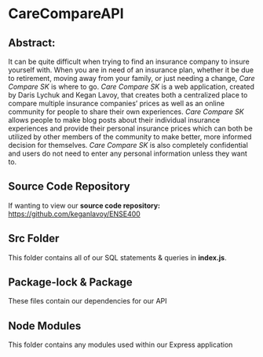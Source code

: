 # CareCompareAPI

## Abstract:

It can be quite difficult when trying to find an insurance company to insure yourself with. When you are in need of an insurance plan, whether it be due to retirement, moving away from your family, or just needing a change, *Care Compare SK* is where to go. *Care Compare SK* is a web application, created by Daris Lychuk and Kegan Lavoy, that creates both a centralized place to compare multiple insurance companies’ prices as well as an online community for people to share their own experiences. *Care Compare SK* allows people to make blog posts about their individual insurance experiences and provide their personal insurance prices which can both be utilized by other members of the community to make better, more informed decision for themselves. *Care Compare SK* is also completely confidential and users do not need to enter any personal information unless they want to.

## Source Code Repository

If wanting to view our **source code repository:** https://github.com/keganlavoy/ENSE400

## Src Folder

This folder contains all of our SQL statements & queries in **index.js**.

## Package-lock & Package

These files contain our dependencies for our API

## Node Modules

This folder contains any modules used within our Express application
